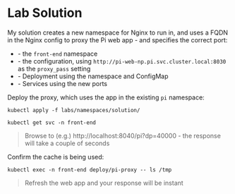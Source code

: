# Lab Solution

My solution creates a new namespace for Nginx to run in, and uses a FQDN in the Nginx config to proxy the Pi web app - and specifies the correct port:

- [](labs\namespaces\solution\01-namespace.yaml) - the `front-end` namespace
- [](labs\namespaces\solution\nginx-configMap.yaml) - the configuration, using `http://pi-web-np.pi.svc.cluster.local:8030` as the `proxy_pass` setting
- [](labs\namespaces\solution\nginx-deployment.yaml) - Deployment using the namespace and ConfigMap
- [](labs\namespaces\solution\nginx-services.yaml) - Services using the new ports

Deploy the proxy, which uses the app in the existing `pi` namespace:

```
kubectl apply -f labs/namespaces/solution/

kubectl get svc -n front-end 
```

> Browse to (e.g.) http://localhost:8040/pi?dp=40000 - the response will take a couple of seconds

Confirm the cache is being used:

```
kubectl exec -n front-end deploy/pi-proxy -- ls /tmp
```

> Refresh the web app and your response will be instant